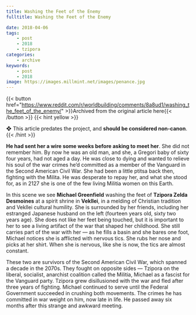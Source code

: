 ```yaml
---
title: Washing the Feet of the Enemy
fulltitle: Washing the Feet of the Enemy

date: 2018-04-06
tags:
    - post
    - 2018
    - tzipora
categories:
    - archive
keywords:
    - post
    - 2018
image: https://images.millmint.net/images/penance.jpg
---
```

{{< button href="https://www.reddit.com/r/worldbuilding/comments/8a8ud1/washing_the_feet_of_the_enemy/" >}}Archived from the original article here{{< /button >}}
{{< hint yellow >}}

❖ This article predates the project, and **should be considered non-canon**.
{{< /hint >}}

**He had sent her a wire some weeks before asking to meet her**. She did not remember him. By now he was an old man, and she, a Gregori baby of sixty four years, had not aged a day. He was close to dying and wanted to relieve his soul of the war crimes he’d committed as a member of the Vanguard in the Second American Civil War. She had been a little ptitsa back then, fighting with the Milita. He was desperate to repay her, and what she stood for, as in 2127 she is one of the few living Militia women on this Earth.

In this scene we see **Michael Greenfield** washing the feet of **Tzipora Zelda Desmoines** at a spirit shrine in **Vekllei**, in a melding of Christian tradition and Vekllei cultural humility. She is surrounded by her friends, including her estranged Japanese husband on the left (fourteen years old, sixty two years age). She does not like her feet being touched, but it is important to her to see a living artifact of the war that shaped her childhood. She still carries part of the war with her  —  as he fills a basin and she bares one foot, Michael notices she is afflicted with nervous tics. She rubs her nose and picks at her shirt. When she is nervous, like she is now, the tics are almost constant.

These two are survivors of the Second American Civil War, which spanned a decade in the 2070s. They fought on opposite sides  —  Tzipora on the liberal, socialist, anarchist coalition called the Militia, Michael as a fascist for the Vanguard party. Tzipora grew disillusioned with the war and fled after three years of fighting. Michael continued to serve until the Federal Government succeeded in crushing both movements. The crimes he has committed in war weight on him, now late in life. He passed away six months after this strange and awkward meeting.
